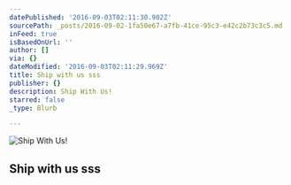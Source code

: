 ```yaml
---
datePublished: '2016-09-03T02:11:30.902Z'
sourcePath: _posts/2016-09-02-1fa50e67-a7fb-41ce-95c3-e42c2b73c3c5.md
inFeed: true
isBasedOnUrl: ''
author: []
via: {}
dateModified: '2016-09-03T02:11:29.969Z'
title: Ship with us sss
publisher: {}
description: Ship With Us!
starred: false
_type: Blurb

---
```

![Ship With Us!](https://the-grid-user-content.s3-us-west-2.amazonaws.com/7cfd77b3-d886-41c5-b117-d35ec9fb84f5.jpg)

## Ship with us sss